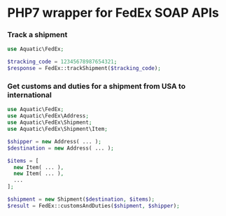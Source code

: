 # PHP7 wrapper for FedEx SOAP APIs

### Track a shipment
```php
use Aquatic\FedEx;

$tracking_code = 12345678987654321;
$response = FedEx::trackShipment($tracking_code);
```

### Get customs and duties for a shipment from USA to international
```php
use Aquatic\FedEx;
use Aquatic\FedEx\Address;
use Aquatic\FedEx\Shipment;
use Aquatic\FedEx\Shipment\Item;

$shipper = new Address( ... );
$destination = new Address( ... );

$items = [
  new Item( ... ),
  new Item( ... ),
  ...
];

$shipment = new Shipment($destination, $items);
$result = FedEx::customsAndDuties($shipment, $shipper);
```

